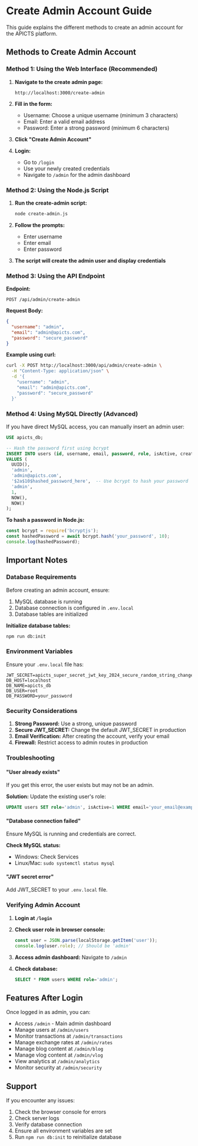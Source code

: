 # Create Admin Account Guide

This guide explains the different methods to create an admin account for the APICTS platform.

## Methods to Create Admin Account

### Method 1: Using the Web Interface (Recommended)

1. **Navigate to the create admin page:**
   ```
   http://localhost:3000/create-admin
   ```

2. **Fill in the form:**
   - Username: Choose a unique username (minimum 3 characters)
   - Email: Enter a valid email address
   - Password: Enter a strong password (minimum 6 characters)

3. **Click "Create Admin Account"**

4. **Login:**
   - Go to `/login`
   - Use your newly created credentials
   - Navigate to `/admin` for the admin dashboard

### Method 2: Using the Node.js Script

1. **Run the create-admin script:**
   ```bash
   node create-admin.js
   ```

2. **Follow the prompts:**
   - Enter username
   - Enter email
   - Enter password

3. **The script will create the admin user and display credentials**

### Method 3: Using the API Endpoint

**Endpoint:**
```
POST /api/admin/create-admin
```

**Request Body:**
```json
{
  "username": "admin",
  "email": "admin@apicts.com",
  "password": "secure_password"
}
```

**Example using curl:**
```bash
curl -X POST http://localhost:3000/api/admin/create-admin \
  -H "Content-Type: application/json" \
  -d '{
    "username": "admin",
    "email": "admin@apicts.com",
    "password": "secure_password"
  }'
```

### Method 4: Using MySQL Directly (Advanced)

If you have direct MySQL access, you can manually insert an admin user:

```sql
USE apicts_db;

-- Hash the password first using bcrypt
INSERT INTO users (id, username, email, password, role, isActive, createdAt, updatedAt)
VALUES (
  UUID(),
  'admin',
  'admin@apicts.com',
  '$2a$10$hashed_password_here',  -- Use bcrypt to hash your password
  'admin',
  1,
  NOW(),
  NOW()
);
```

**To hash a password in Node.js:**
```javascript
const bcrypt = require('bcryptjs');
const hashedPassword = await bcrypt.hash('your_password', 10);
console.log(hashedPassword);
```

## Important Notes

### Database Requirements

Before creating an admin account, ensure:
1. MySQL database is running
2. Database connection is configured in `.env.local`
3. Database tables are initialized

**Initialize database tables:**
```bash
npm run db:init
```

### Environment Variables

Ensure your `.env.local` file has:
```env
JWT_SECRET=apicts_super_secret_jwt_key_2024_secure_random_string_change_in_production
DB_HOST=localhost
DB_NAME=apicts_db
DB_USER=root
DB_PASSWORD=your_password
```

### Security Considerations

1. **Strong Password:** Use a strong, unique password
2. **Secure JWT_SECRET:** Change the default JWT_SECRET in production
3. **Email Verification:** After creating the account, verify your email
4. **Firewall:** Restrict access to admin routes in production

### Troubleshooting

#### "User already exists"
If you get this error, the user exists but may not be an admin.

**Solution:** Update the existing user's role:
```sql
UPDATE users SET role='admin', isActive=1 WHERE email='your_email@example.com';
```

#### "Database connection failed"
Ensure MySQL is running and credentials are correct.

**Check MySQL status:**
- Windows: Check Services
- Linux/Mac: `sudo systemctl status mysql`

#### "JWT secret error"
Add JWT_SECRET to your `.env.local` file.

### Verifying Admin Account

1. **Login at `/login`**
2. **Check user role in browser console:**
   ```javascript
   const user = JSON.parse(localStorage.getItem('user'));
   console.log(user.role); // Should be 'admin'
   ```

3. **Access admin dashboard:** Navigate to `/admin`
4. **Check database:**
   ```sql
   SELECT * FROM users WHERE role='admin';
   ```

## Features After Login

Once logged in as admin, you can:
- Access `/admin` - Main admin dashboard
- Manage users at `/admin/users`
- Monitor transactions at `/admin/transactions`
- Manage exchange rates at `/admin/rates`
- Manage blog content at `/admin/blog`
- Manage vlog content at `/admin/vlog`
- View analytics at `/admin/analytics`
- Monitor security at `/admin/security`

## Support

If you encounter any issues:
1. Check the browser console for errors
2. Check server logs
3. Verify database connection
4. Ensure all environment variables are set
5. Run `npm run db:init` to reinitialize database

